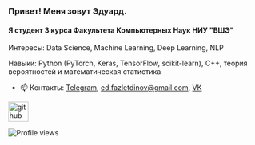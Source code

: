 ### Привет! Меня зовут Эдуард.
#### Я студент 3 курса Факультета Компьютерных Наук НИУ "ВШЭ"

Интересы: Data Science, Machine Learning, Deep Learning, NLP

Навыки: Python (PyTorch, Keras, TensorFlow, scikit-learn), C++, теория вероятностей и математическая статистика

- 📫 Контакты: [Telegram](https://t.me/fazlet), ed.fazletdinov@gmail.com, [VK](https://vk.com/enakau) 


[<img src='https://cdn.jsdelivr.net/npm/simple-icons@3.0.1/icons/github.svg' alt='github' height='40'>](https://github.com/Fazlet)

<!---
![GitHub stats](https://github-readme-stats.vercel.app/api?username=maxim092001&show_icons=true)  
!-->
![Profile views](https://gpvc.arturio.dev/Fazlet)  
